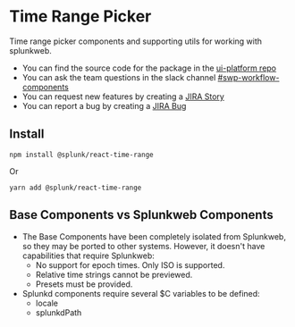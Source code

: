 # Time Range Picker

Time range picker components and supporting utils for working with splunkweb.

-   You can find the source code for the package in the [ui-platform repo](https://cd.splunkdev.com/swp/ui-platform/-/tree/master/projects/lib/search-components/react-time-range)
-   You can ask the team questions in the slack channel [#swp-workflow-components](http://go/wc/chat)
-   You can request new features by creating a [JIRA Story](http://go/wc/feature)
-   You can report a bug by creating a [JIRA Bug](http://go/wc/bug)

## Install

```
npm install @splunk/react-time-range
```

Or

```
yarn add @splunk/react-time-range
```

## Base Components vs Splunkweb Components

-   The Base Components have been completely isolated from Splunkweb, so they may be ported to other
    systems. However, it doesn't have capabilities that require Splunkweb:
    -   No support for epoch times. Only ISO is supported.
    -   Relative time strings cannot be previewed.
    -   Presets must be provided.
-   Splunkd components require several \$C variables to be defined:
    -   locale
    -   splunkdPath
